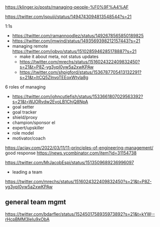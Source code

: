 https://klinger.io/posts/managing-people-%F0%9F%A4%AF


https://twitter.com/jspujji/status/1494743094813548544?s=21

1:1s
- https://twitter.com/ramannoodlez/status/1492678565850189825
- https://twitter.com/jmwind/status/1493569398212157443?s=21
- managing remote https://twitter.com/jobvo/status/1510285946285178887?s=21
	- make it about meta, not status updates
	- https://twitter.com/mrechs/status/1516024322409832450?s=21&t=P8Z-yg3ypI0yw5a2xwKPAw
	- https://twitter.com/shpigford/status/1536787705413132291?s=21&t=ItCQ5ZlnvoTEEoxWtyla8g




6 roles of managing
- https://twitter.com/johncutlefish/status/1533661807029563392?s=21&t=WJORvdw2EyoLB1ChjQ8NpA
- goal setter
- goal tracker
- shield/proxy
- champion/sponsor el
- expert/upskiller
- role model
- motivator/coach

https://acjay.com/2022/03/11/11-principles-of-engineering-management/
good response https://news.ycombinator.com/item?id=31154738


https://twitter.com/MrJacobEspi/status/1513509689236996097
- leading a team

https://twitter.com/mrechs/status/1516024322409832450?s=21&t=P8Z-yg3ypI0yw5a2xwKPAw

## general team mgmt
https://twitter.com/bdarfler/status/1524501758935973892?s=21&t=kYW--rHcpBMM3IeIu9xObA